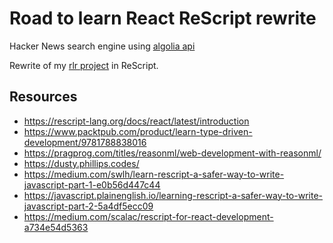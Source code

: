 # Road to learn React ReScript rewrite

Hacker News search engine using [algolia api](https://hn.algolia.com/api)

Rewrite of my [rlr project](https://github.com/stevj/rlr) in ReScript.

## Resources

- <https://rescript-lang.org/docs/react/latest/introduction>
- <https://www.packtpub.com/product/learn-type-driven-development/9781788838016>
- <https://pragprog.com/titles/reasonml/web-development-with-reasonml/>
- <https://dusty.phillips.codes/>
- <https://medium.com/swlh/learn-rescript-a-safer-way-to-write-javascript-part-1-e0b56d447c44>
- <https://javascript.plainenglish.io/learning-rescript-a-safer-way-to-write-javascript-part-2-5a4df5ecc09>
- <https://medium.com/scalac/rescript-for-react-development-a734e54d5363>
